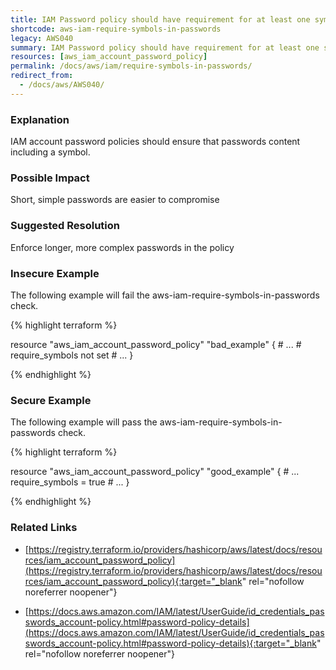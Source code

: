 ```yaml
---
title: IAM Password policy should have requirement for at least one symbol in the password.
shortcode: aws-iam-require-symbols-in-passwords
legacy: AWS040
summary: IAM Password policy should have requirement for at least one symbol in the password. 
resources: [aws_iam_account_password_policy] 
permalink: /docs/aws/iam/require-symbols-in-passwords/
redirect_from: 
  - /docs/aws/AWS040/
---
```


### Explanation

IAM account password policies should ensure that passwords content including a symbol.

### Possible Impact
Short, simple passwords are easier to compromise

### Suggested Resolution
Enforce longer, more complex passwords in the policy


### Insecure Example

The following example will fail the aws-iam-require-symbols-in-passwords check.

{% highlight terraform %}

resource "aws_iam_account_password_policy" "bad_example" {
	# ...
	# require_symbols not set
	# ...
}

{% endhighlight %}



### Secure Example

The following example will pass the aws-iam-require-symbols-in-passwords check.

{% highlight terraform %}

resource "aws_iam_account_password_policy" "good_example" {
	# ...
	require_symbols = true
	# ...
}

{% endhighlight %}



### Related Links


- [https://registry.terraform.io/providers/hashicorp/aws/latest/docs/resources/iam_account_password_policy](https://registry.terraform.io/providers/hashicorp/aws/latest/docs/resources/iam_account_password_policy){:target="_blank" rel="nofollow noreferrer noopener"}

- [https://docs.aws.amazon.com/IAM/latest/UserGuide/id_credentials_passwords_account-policy.html#password-policy-details](https://docs.aws.amazon.com/IAM/latest/UserGuide/id_credentials_passwords_account-policy.html#password-policy-details){:target="_blank" rel="nofollow noreferrer noopener"}


